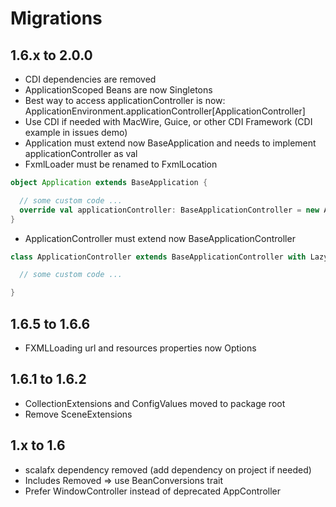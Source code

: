 # Migrations

## 1.6.x to 2.0.0
* CDI dependencies are removed
* ApplicationScoped Beans are now Singletons
* Best way to access applicationController is now: ApplicationEnvironment.applicationController[ApplicationController]
* Use CDI if needed with MacWire, Guice, or other CDI Framework (CDI example in issues demo)
* Application must extend now BaseApplication and needs to implement applicationController as val
* FxmlLoader must be renamed to FxmlLocation

```scala
object Application extends BaseApplication {

  // some custom code ...
  override val applicationController: BaseApplicationController = new ApplicationController
}
```

* ApplicationController must extend now BaseApplicationController

```scala
class ApplicationController extends BaseApplicationController with LazyLogging {

  // some custom code ...

}
```

## 1.6.5 to 1.6.6
* FXMLLoading url and resources properties now Options

## 1.6.1 to 1.6.2
* CollectionExtensions and ConfigValues moved to package root
* Remove SceneExtensions

## 1.x to 1.6
* scalafx dependency removed (add dependency on project if needed)
* Includes Removed => use BeanConversions trait
* Prefer WindowController instead of deprecated AppController
